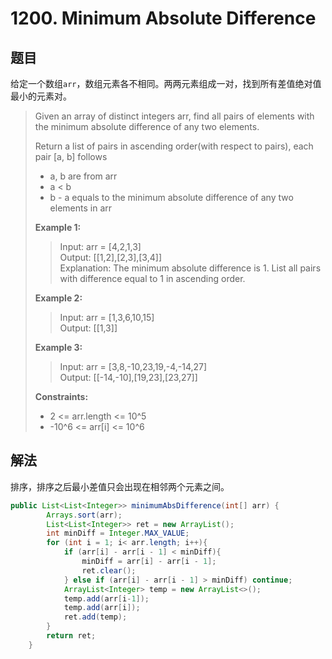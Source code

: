 # 1200. Minimum Absolute Difference

## 题目

给定一个数组`arr`，数组元素各不相同。两两元素组成一对，找到所有差值绝对值最小的元素对。

>Given an array of distinct integers arr, find all pairs of elements with the minimum absolute difference of any two elements.
>
>Return a list of pairs in ascending order(with respect to pairs), each pair [a, b] follows
>
> - a, b are from arr
> - a < b
> - b - a equals to the minimum absolute difference of any two elements in arr
>
>**Example 1:**
>
>>Input: arr = [4,2,1,3]  
>>Output: [[1,2],[2,3],[3,4]]  
>>Explanation: The minimum absolute difference is 1. List all pairs with difference equal to 1 in ascending order.
>
>**Example 2:**
>
>>Input: arr = [1,3,6,10,15]  
>>Output: [[1,3]]  
>
>**Example 3:**
>
>>Input: arr = [3,8,-10,23,19,-4,-14,27]  
>>Output: [[-14,-10],[19,23],[23,27]]
>
>**Constraints:**
>
> - 2 <= arr.length <= 10^5
> - -10^6 <= arr[i] <= 10^6

## 解法

排序，排序之后最小差值只会出现在相邻两个元素之间。

```java
public List<List<Integer>> minimumAbsDifference(int[] arr) {
        Arrays.sort(arr);
        List<List<Integer>> ret = new ArrayList();
        int minDiff = Integer.MAX_VALUE;
        for (int i = 1; i< arr.length; i++){
            if (arr[i] - arr[i - 1] < minDiff){
                minDiff = arr[i] - arr[i - 1];
                ret.clear();
            } else if (arr[i] - arr[i - 1] > minDiff) continue;
            ArrayList<Integer> temp = new ArrayList<>();
            temp.add(arr[i-1]);
            temp.add(arr[i]);
            ret.add(temp);
        }
        return ret;
    }
```
